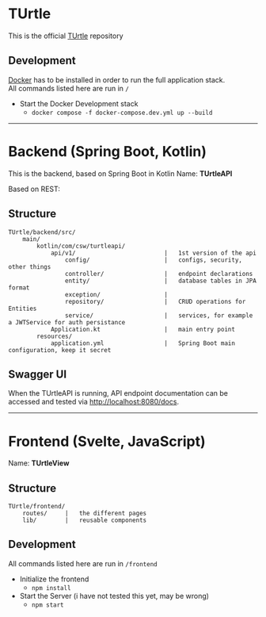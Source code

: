 # TUrtle
This is the official [TUrtle](https://exmaple.com) repository

## Development
[Docker](https://www.docker.com/) has to be installed in order to run the full application stack.  
All commands listed here are run in `/`  
* Start the Docker Development stack
    * `docker compose -f docker-compose.dev.yml up --build`

___

# Backend (Spring Boot, Kotlin)
This is the backend, based on Spring Boot in Kotlin
Name: **TUrtleAPI**

Based on REST:

## Structure
```
TUrtle/backend/src/
    main/
        kotlin/com/csw/turtleapi/
            api/v1/                         |   1st version of the api
                config/                     |   configs, security, other things
                controller/                 |   endpoint declarations
                entity/                     |   database tables in JPA format
                exception/                  |
                repository/                 |   CRUD operations for Entities
                service/                    |   services, for example a JWTService for auth persistance
            Application.kt                  |   main entry point
        resources/
            application.yml                 |   Spring Boot main configuration, keep it secret
```

## Swagger UI
When the TUrtleAPI is running, API endpoint documentation can be accessed and tested via [http://localhost:8080/docs](http://localhost:8080/docs).

___

# Frontend (Svelte, JavaScript)
Name: **TUrtleView**

## Structure
```
TUrtle/frontend/
    routes/     |   the different pages
    lib/        |   reusable components
```

## Development
All commands listed here are run in `/frontend`
* Initialize the frontend
    * `npm install`
* Start the Server (i have not tested this yet, may be wrong)
    * `npm start`
